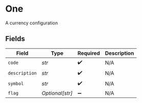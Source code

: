 # One

A currency configuration


## Fields

| Field              | Type               | Required           | Description        |
| ------------------ | ------------------ | ------------------ | ------------------ |
| `code`             | *str*              | :heavy_check_mark: | N/A                |
| `description`      | *str*              | :heavy_check_mark: | N/A                |
| `symbol`           | *str*              | :heavy_check_mark: | N/A                |
| `flag`             | *Optional[str]*    | :heavy_minus_sign: | N/A                |
